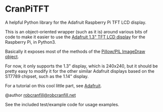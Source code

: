 # CranPiTFT
A helpful Python library for the Adafruit Raspberry Pi TFT LCD display.

This is an object-oriented wrapper (such as it is) around various bits of code to make
it easier to use the [Adafruit 1.3" TFT LCD display](https://www.adafruit.com/product/4484)
for the Raspberry Pi, in Python3.

Basically it exposes most of the methods of the [Pillow/PIL ImageDraw object](https://pillow.readthedocs.io/en/stable/reference/ImageDraw.html).

For now, it only supports the 1.3" display, which is 240x240, but it should be pretty easy
to modify it for the other similar Adafruit displays based on the ST7789 chipset, such as
the 1.14" display.

For a tutorial on this cool little part, see [Adafruit](https://learn.adafruit.com/adafruit-mini-pitft-135x240-color-tft-add-on-for-raspberry-pi).

@author robcranfill@robcranfill.net

See the included test/example code for usage examples.
